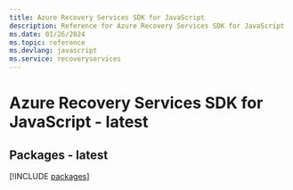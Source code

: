 ```yaml
---
title: Azure Recovery Services SDK for JavaScript
description: Reference for Azure Recovery Services SDK for JavaScript
ms.date: 01/26/2024
ms.topic: reference
ms.devlang: javascript
ms.service: recoveryservices
---
```

# Azure Recovery Services SDK for JavaScript - latest
## Packages - latest
[!INCLUDE [packages](recovery-services-index.md)]